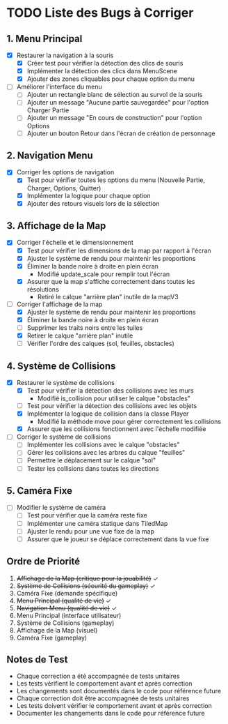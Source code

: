 # TODO Liste des Bugs à Corriger

## 1. Menu Principal
- [x] Restaurer la navigation à la souris
  - [x] Créer test pour vérifier la détection des clics de souris
  - [x] Implémenter la détection des clics dans MenuScene
  - [x] Ajouter des zones cliquables pour chaque option du menu
- [ ] Améliorer l'interface du menu
  - [ ] Ajouter un rectangle blanc de sélection au survol de la souris
  - [ ] Ajouter un message "Aucune partie sauvegardée" pour l'option Charger Partie
  - [ ] Ajouter un message "En cours de construction" pour l'option Options
  - [ ] Ajouter un bouton Retour dans l'écran de création de personnage

## 2. Navigation Menu
- [x] Corriger les options de navigation
  - [x] Test pour vérifier toutes les options du menu (Nouvelle Partie, Charger, Options, Quitter)
  - [x] Implémenter la logique pour chaque option
  - [x] Ajouter des retours visuels lors de la sélection

## 3. Affichage de la Map
- [x] Corriger l'échelle et le dimensionnement
  - [x] Test pour vérifier les dimensions de la map par rapport à l'écran
  - [x] Ajuster le système de rendu pour maintenir les proportions
  - [x] Éliminer la bande noire à droite en plein écran
    - Modifié update_scale pour remplir tout l'écran
  - [x] Assurer que la map s'affiche correctement dans toutes les résolutions
    - Retiré le calque "arrière plan" inutile de la mapV3
- [ ] Corriger l'affichage de la map
  - [x] Ajuster le système de rendu pour maintenir les proportions
  - [x] Éliminer la bande noire à droite en plein écran
  - [ ] Supprimer les traits noirs entre les tuiles
  - [x] Retirer le calque "arrière plan" inutile
  - [ ] Vérifier l'ordre des calques (sol, feuilles, obstacles)

## 4. Système de Collisions
- [x] Restaurer le système de collisions
  - [x] Test pour vérifier la détection des collisions avec les murs
    - Modifié is_collision pour utiliser le calque "obstacles"
  - [ ] Test pour vérifier la détection des collisions avec les objets
  - [x] Implémenter la logique de collision dans la classe Player
    - Modifié la méthode move pour gérer correctement les collisions
  - [x] Assurer que les collisions fonctionnent avec l'échelle modifiée
- [ ] Corriger le système de collisions
  - [ ] Implémenter les collisions avec le calque "obstacles"
  - [ ] Gérer les collisions avec les arbres du calque "feuilles"
  - [ ] Permettre le déplacement sur le calque "sol"
  - [ ] Tester les collisions dans toutes les directions

## 5. Caméra Fixe
- [ ] Modifier le système de caméra
  - [ ] Test pour vérifier que la caméra reste fixe
  - [ ] Implémenter une caméra statique dans TiledMap
  - [ ] Ajuster le rendu pour une vue fixe de la map
  - [ ] Assurer que le joueur se déplace correctement dans la vue fixe

## Ordre de Priorité
1. ~~Affichage de la Map (critique pour la jouabilité)~~ ✓
2. ~~Système de Collisions (sécurité du gameplay)~~ ✓
3. Caméra Fixe (demande spécifique)
4. ~~Menu Principal (qualité de vie)~~ ✓
5. ~~Navigation Menu (qualité de vie)~~ ✓
6. Menu Principal (interface utilisateur)
7. Système de Collisions (gameplay)
8. Affichage de la Map (visuel)
9. Caméra Fixe (gameplay)

## Notes de Test
- Chaque correction a été accompagnée de tests unitaires
- Les tests vérifient le comportement avant et après correction
- Les changements sont documentés dans le code pour référence future
- Chaque correction doit être accompagnée de tests unitaires
- Les tests doivent vérifier le comportement avant et après correction
- Documenter les changements dans le code pour référence future
